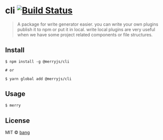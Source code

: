 # cli [![Build Status](https://travis-ci.org/merryjs/cli.svg?branch=master)](https://travis-ci.org/merryjs/cli)

> A package for write generator easier. you can write your own plugins publish it to npm or put it in local.
> write local plugins are very useful when we have some project related components or file structures.

## Install

```
$ npm install -g @merryjs/cli

# or

$ yarn global add @merryjs/cli
```

## Usage

```sh
$ merry
```

## License

MIT © [bang](https://github.com/bang88)
